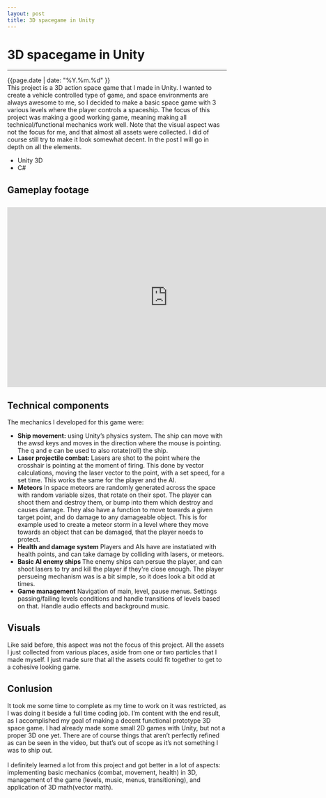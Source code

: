 ```yaml
---
layout: post
title: 3D spacegame in Unity
---
```

# 3D spacegame in Unity
---
<div class="post-date">
    <span>{{page.date | date: "%Y.%m.%d" }}</span>
</div>
<div class="intro">
This project is a 3D action space game that I made in Unity. I wanted to create a vehicle controlled type of game, and space environments are always awesome to me, so I decided to make a basic space game with 3 various levels where the player controls a spaceship. The focus of this project was making a good working game, meaning making all technical/functional mechanics work well. Note that the visual aspect was not the focus for me, and that almost all assets were collected. I did of course still try to make it look somewhat decent. In the post I will go in depth on all the elements.
</div>

<ul class="tags">
    <li>Unity 3D</li>
    <li>C#</li>
</ul>


## Gameplay footage
<iframe width="736" height="413" src="https://www.youtube.com/embed/PqNvRW4-uo8?si=c1sY6AmwarQkq6Zz" title="YouTube video player" frameborder="0" allow="accelerometer; autoplay; clipboard-write; encrypted-media; gyroscope; picture-in-picture; web-share" referrerpolicy="strict-origin-when-cross-origin" allowfullscreen style="padding-top:10px"></iframe>

## Technical components
The mechanics I developed for this game were:
<ul>
    <li>
        <b>Ship movement:</b>
            using Unity’s physics system. The ship can move with the awsd keys and moves in the direction where the mouse is pointing. The q and e can be used to also rotate(roll) the ship.
        </li>
    <li>
        <b>Laser projectile combat: </b>
        Lasers are shot to the point where the crosshair is pointing at the moment of firing. This done by vector calculations, moving the laser vector to the point, with a set speed, for a set time. This works the same for the player and the AI.
    </li>
    <li>
        <b>Meteors</b>
        In space meteors are randomly generated across the space with random variable sizes, that rotate on their spot. The player can shoot them and destroy them, or bump into them which destroy and causes damage. They also have a function to move towards a given target point, and do damage to any damageable object. This is for example used to create a meteor storm in a level where they move towards an object that can be damaged, that the player needs to protect.
    </li>
    <li>
        <b>Health and damage system</b>
        Players and AIs have are instatiated with health points, and can take damage by colliding with lasers, or meteors.
    </li>
    <li>
        <b>Basic AI enemy ships </b>
        The enemy ships can persue the player, and can shoot lasers to try and kill the player if they're close enough. The player persueing mechanism was is a bit simple, so it does look a bit odd at times.
    </li>
    <li>
        <b>Game management</b>
        Navigation of main, level, pause menus. Settings passing/failing levels conditions and handle transitions of levels based on that. Handle audio effects and background music.
    </li>
</ul>


## Visuals
Like said before, this aspect was not the focus of this project. All the assets I just collected from various places, aside from one or two particles that I made myself. I just made sure that all the assets could fit together to get to a cohesive looking game.


## Conlusion
It took me some time to complete as my time to work on it was restricted, as I was doing it beside a full time coding job. I’m content with the end result, as I accomplished my goal of making a decent functional prototype 3D space game. I had already made some small 2D games with Unity, but not a proper 3D one yet. There are of course things that aren’t perfectly refined as can be seen in the video, but that’s out of scope as it’s not something I was to ship out. <br/><br/>
I definitely learned a lot from this project and got better in a lot of aspects: implementing basic mechanics (combat, movement, health) in 3D, management of the game (levels, music, menus, transitioning), and application of 3D math(vector math).


